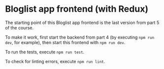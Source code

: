 # Bloglist app frontend (with Redux)

The starting point of this Bloglist app frontend is the last version from part 5 of the course.

To make it work, first start the backend from part 4 (by executing `npm run dev`, for example), then start this frontend with `npm run dev`.

To run the tests, execute `npm run test`.

To check for linting errors, execute `npm run lint`.
